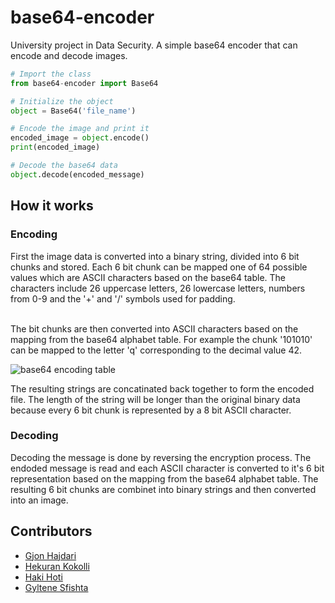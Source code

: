 # base64-encoder
University project in Data Security. A simple base64 encoder that can encode and decode images.

```python
# Import the class
from base64-encoder import Base64

# Initialize the object
object = Base64('file_name')

# Encode the image and print it
encoded_image = object.encode()
print(encoded_image)

# Decode the base64 data
object.decode(encoded_message)
```

## How it works

### Encoding
First the image data is converted into a binary string, divided into 6 bit chunks and stored. Each 6 bit chunk can be mapped one of 64 possible values which are ASCII characters based on the base64 table. The characters include 26 uppercase letters, 26 lowercase letters, numbers from 0-9 and the '+' and '/' symbols used for padding. <br><br> 

The bit chunks are then converted into ASCII characters based on the mapping from the base64 alphabet table. For example the chunk '101010' can be mapped to the letter 'q' corresponding to the decimal value 42.<br>

![base64 encoding table](https://media.geeksforgeeks.org/wp-content/uploads/20200520142906/1461.png)

The resulting strings are concatinated back together to form the encoded file. The length of the string will be longer than the original binary data because every 6 bit chunk is represented by a 8 bit ASCII character.

### Decoding

Decoding the message is done by reversing the encryption process. The endoded message is read and each ASCII character is converted to it's 6 bit representation based on the mapping from the base64 alphabet table. The resulting 6 bit chunks are combinet into binary strings and then converted into an image.

## Contributors
- [Gjon Hajdari](https://github.com/GjonHajdari)
- [Hekuran Kokolli](https://github.com/hekurani)
- [Haki Hoti](https://github.com/HakiHoti)
- [Gyltene Sfishta](https://github.com/gyltenesfishta)
